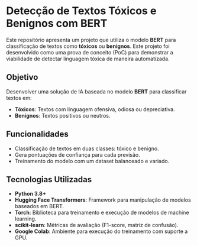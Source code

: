 # Detecção de Textos Tóxicos e Benignos com BERT

Este repositório apresenta um projeto que utiliza o modelo **BERT** para classificação de textos como **tóxicos** ou **benignos**. Este projeto foi desenvolvido como uma prova de conceito (PoC) para demonstrar a viabilidade de detectar linguagem tóxica de maneira automatizada.

## **Objetivo**

Desenvolver uma solução de IA baseada no modelo **BERT** para classificar textos em:
- **Tóxicos**: Textos com linguagem ofensiva, odiosa ou depreciativa.
- **Benignos**: Textos positivos ou neutros.

## **Funcionalidades**
- Classificação de textos em duas classes: tóxico e benigno.
- Gera pontuações de confiança para cada previsão.
- Treinamento do modelo com um dataset balanceado e variado.

## **Tecnologias Utilizadas**
- **Python 3.8+**
- **Hugging Face Transformers**: Framework para manipulação de modelos baseados em BERT.
- **Torch**: Biblioteca para treinamento e execução de modelos de machine learning.
- **scikit-learn**: Métricas de avaliação (F1-score, matriz de confusão).
- **Google Colab**: Ambiente para execução do treinamento com suporte a GPU.
